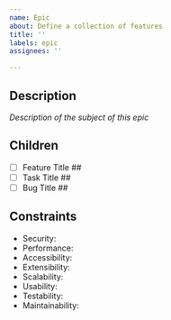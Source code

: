 ```yaml
---
name: Epic
about: Define a collection of features
title: ''
labels: epic
assignees: ''

---
```


## Description
_Description of the subject of this epic_

## Children
- [ ] Feature Title ##
- [ ] Task Title ##
- [ ] Bug Title ##

## Constraints
- Security: 
- Performance: 
- Accessibility: 
- Extensibility: 
- Scalability: 
- Usability: 
- Testability: 
- Maintainability: 

